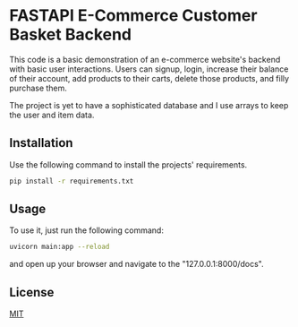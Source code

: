# FASTAPI E-Commerce Customer Basket Backend

This code is a basic demonstration of an e-commerce website's backend with basic user interactions. Users can signup, login, increase their balance of their account, add products to their carts, delete those products, and filly purchase them.

The project is yet to have a sophisticated database and I use arrays to keep the user and item data.

## Installation

Use the following command to install the projects' requirements.

```bash
pip install -r requirements.txt
```

## Usage

To use it, just run the following command: 

```bash
uvicorn main:app --reload
```

and open up your browser and navigate to the "127.0.0.1:8000/docs".

## License
[MIT](https://choosealicense.com/licenses/mit/)